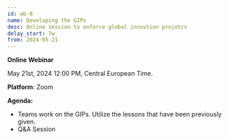 ```yaml
---
id: wb-8
name: Developing the GIPs 
desc: Online session to enforce global innovtion projetcs
delay_start: 7w
from: 2024-05-21
---
```


**Online Webinar**

May 21st, 2024
12:00 PM, Central European Time.

**Platform**: Zoom

**Agenda:**
- Teams work on the GIPs. Utilize the lessons that have been previously given.
- Q&A Session 
